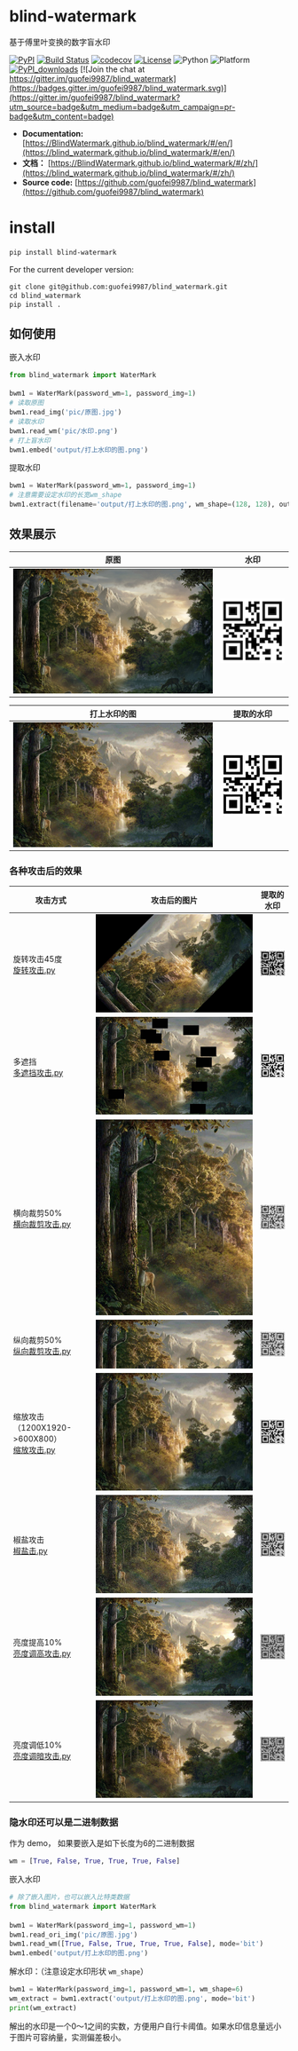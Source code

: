 # blind-watermark
基于傅里叶变换的数字盲水印  


[![PyPI](https://img.shields.io/pypi/v/blind_watermark)](https://pypi.org/project/blind_watermark/)
[![Build Status](https://travis-ci.com/guofei9987/blind_watermark.svg?branch=master)](https://travis-ci.com/guofei9987/blind_watermark)
[![codecov](https://codecov.io/gh/guofei9987/blind_watermark/branch/master/graph/badge.svg)](https://codecov.io/gh/guofei9987/blind_watermark)
[![License](https://img.shields.io/pypi/l/blind_watermark.svg)](https://github.com/guofei9987/blind_watermark/blob/master/LICENSE)
![Python](https://img.shields.io/badge/python->=3.5-green.svg)
![Platform](https://img.shields.io/badge/platform-windows%20|%20linux%20|%20macos-green.svg)
[![PyPI_downloads](https://img.shields.io/pypi/dm/blind_watermark)](https://pypi.org/project/blind_watermark/)
[![Join the chat at https://gitter.im/guofei9987/blind_watermark](https://badges.gitter.im/guofei9987/blind_watermark.svg)](https://gitter.im/guofei9987/blind_watermark?utm_source=badge&utm_medium=badge&utm_campaign=pr-badge&utm_content=badge)


- **Documentation:** [https://BlindWatermark.github.io/blind_watermark/#/en/](https://blind_watermark.github.io/blind_watermark/#/en/)
- **文档：** [https://BlindWatermark.github.io/blind_watermark/#/zh/](https://blind_watermark.github.io/blind_watermark/#/zh/)  
- **Source code:** [https://github.com/guofei9987/blind_watermark](https://github.com/guofei9987/blind_watermark)


# install
```bash
pip install blind-watermark
```

For the current developer version:
```bach
git clone git@github.com:guofei9987/blind_watermark.git
cd blind_watermark
pip install .
```

## 如何使用

嵌入水印
```python
from blind_watermark import WaterMark

bwm1 = WaterMark(password_wm=1, password_img=1)
# 读取原图
bwm1.read_img('pic/原图.jpg')
# 读取水印
bwm1.read_wm('pic/水印.png')
# 打上盲水印
bwm1.embed('output/打上水印的图.png')
```


提取水印
```python
bwm1 = WaterMark(password_wm=1, password_img=1)
# 注意需要设定水印的长宽wm_shape
bwm1.extract(filename='output/打上水印的图.png', wm_shape=(128, 128), out_wm_name='output/解出的水印.png', )
```

## 效果展示

|原图|水印|
|--|--|
|<img src="../原图.jpg" width = "400" >|![水印](../水印.png)|

|打上水印的图|提取的水印|
|--|--|
|<img src="../打上水印的图.jpg" width = "400" >|![提取的水印](../解出的水印.png)|


### 各种攻击后的效果

|攻击方式|攻击后的图片|提取的水印|
|--|--|--|
|旋转攻击45度<br>[旋转攻击.py](examples/旋转攻击.py)|![旋转攻击](../旋转攻击.jpg)|![](../旋转攻击_提取水印.png)|
|多遮挡<br>[多遮挡攻击.py](examples/多遮挡攻击.py)| ![多遮挡攻击](../多遮挡攻击.jpg)|![多遮挡_提取水印](../多遮挡攻击_提取水印.png)|
|横向裁剪50%<br>[横向裁剪攻击.py](examples/横向裁剪攻击.py)|![横向裁剪攻击](../横向裁剪攻击.jpg)|![](../横向裁剪攻击_提取水印.png)|
|纵向裁剪50%<br>[纵向裁剪攻击.py](examples/纵向裁剪攻击.py)|![纵向裁剪攻击](../纵向裁剪攻击.jpg)|![纵向裁剪](../纵向裁剪攻击_提取水印.png)|
|缩放攻击（1200X1920->600X800）<br>[缩放攻击.py](examples/缩放攻击.py)|![缩放攻击](../缩放攻击.jpg)|![](../缩放攻击_提取水印.png)|
|椒盐攻击<br>[椒盐击.py](examples/椒盐攻击.py)|![椒盐攻击](../椒盐攻击.jpg)|![](../椒盐攻击_提取水印.png)|
|亮度提高10%<br>[亮度调高攻击.py](examples/亮度调高攻击.py)|![亮度调高攻击](../亮度调高攻击.jpg)|![](../亮度调高攻击_提取水印.png)|
|亮度调低10%<br>[亮度调暗攻击.py](examples/亮度调低攻击.py)|![亮度调低攻击](../亮度调低攻击.jpg)|![](../亮度调低攻击_提取水印.png)|


### 隐水印还可以是二进制数据

作为 demo， 如果要嵌入是如下长度为6的二进制数据
```python
wm = [True, False, True, True, True, False]
```

嵌入水印

```python
# 除了嵌入图片，也可以嵌入比特类数据
from blind_watermark import WaterMark

bwm1 = WaterMark(password_img=1, password_wm=1)
bwm1.read_ori_img('pic/原图.jpg')
bwm1.read_wm([True, False, True, True, True, False], mode='bit')
bwm1.embed('output/打上水印的图.png')
```

解水印：（注意设定水印形状 `wm_shape`）
```python
bwm1 = WaterMark(password_img=1, password_wm=1, wm_shape=6)
wm_extract = bwm1.extract('output/打上水印的图.png', mode='bit')
print(wm_extract)
```

解出的水印是一个0～1之间的实数，方便用户自行卡阈值。如果水印信息量远小于图片可容纳量，实测偏差极小。

